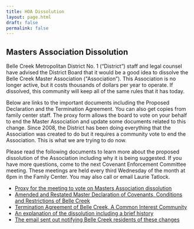 ```yaml
---
title: HOA Dissolution
layout: page.html
draft: false
permalink: false
---
```

<section class="dissolution">
  <div class="container">
    <h2 class="section-title">Masters Association Dissolution</h2>
    <p>
      Belle Creek Metropolitan District No. 1 (“District”) staff and legal counsel have advised the District
      Board that it would be a good idea to dissolve the Belle Creek Master Association ("Association”).
      This Association is no longer active, but it costs thousands of dollars per year to operate. If
      dissolved, this community will keep all of the same rules that it has today.
    </p>
    <p>
      Below are links to the important documents including the Proposed Declaration and the
      Termination Agreement. You can also get copies from family center staff. The proxy form allows the
      board to vote on your behalf to end the Master Association and update some documents related to this
      change. Since 2008, the District has been doing everything that the Association was created to do but
      it requires a community vote to end the Association. This is what we are trying to do now.
    </p>
    <p>
      Please read the following documents to learn more about the proposed dissolution of the  Association
      including why it is being suggested. If you  have more questions, come to the next Covenant Enforcement
      Committee meeting. These meetings are held every third Wednesday of the month at 6pm in the Family
      Center. You may also call or email Laurie Tatlock.
      <ul>
        <li><a href="assets/dissolution/Proxy_for_Meeting_to_Vote_on_HOA_Dissolution.docx" target="_blank" class="dl-document">Proxy for the meeting to vote on Masters Association dissolution</a></li>
        <li><a href="assets/dissolution/DraftDeclaration.pdf" target="_blank" class="dl-document">Amended and Restated Master Declaration of Covenants, Conditions and Restrictions of Belle Creek</a></li>
        <li><a href="assets/dissolution/Termination_Agreement_of_Belle_Creek.pdf" target="_blank" class="dl-document">Termination Agreement of Belle Creek, A Common Interest Community</a></li>
        <li><a href="assets/dissolution/DissolutionExplanationLetter.docx" target="_blank" class="dl-document">An explanation of the dissolution including a brief history</a></li>
        <li><a href="assets/dissolution/DissolutionExecutiveSummary.docx" target="_blank" class="dl-document">The email sent out notifying Belle Creek residents of these changes</a></li>
      </ul>
    </p>
  </div>
</section>
